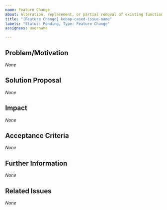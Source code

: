 ```yaml
---
name: Feature Change
about: Alteration, replacement, or partial removal of existing functionality
title: "[Feature Change] kebap-cased-issue-name"
labels: "Status: Pending, Type: Feature Change"
assignees: username

---
```


<!--
How to use this template:
If the feature's functionality does not change essentially:
  1. Look for the ORIGINAL ISSUE that introduced the feature you want to change and INCLUDE ITS FEATURE NAME in the issue title.
  2. Link the "original issue" inside the "Related Issues" section.
        
  For DRASTIC feature changes, consider replacing the old feature with your idea:
  DO NOT USE A "FEATURE CHANGE REQUEST".
  1. Instead, create a new "feature request" with a new, fitting title.
  2. Then, look for the ORIGINAL ISSUE that introduced the feature you want to replace.
  3. Link the "original issue" in your new "feature request" inside the "Related Issues" section.
  4. As a last step, open a "feature drop request" for the feature you want to replace.
    1. There, state and explain your replacement plans instead of only writing about a "pure" drop.
    2. Link the "original issue" as well as your new "feature request" in your new "feature drop request" inside the "Related Issues" section.

Keep ALL of the text encapsulated in comments, even though it will not be rendered.
ONLY add text in the places that are filled with *None* default and replace *None* with your text.
-->

## Problem/Motivation
<!--
Describe your problem or motivation that caused your feature change request as detailed as possible.
Which needs does the feature not fulfill? Is something missing? Is it too complicated or convoluted?
-->
*None*

## Solution Proposal
<!--
Describe the solution that you have in mind as detailed as possible.
How could the feature be made more useful? How could the feature be simplified? How should the feature work after the changes are applied? How should the changes be integrated?
-->
*None*

## Impact
<!--
Describe potential side effects of your solution proposal, which could cause follow-up issues (in particular feature changes or feature drops), to the best of your knowledge.
-->
*None*

## Acceptance Criteria
<!--
Specify the acceptance criteria as a task list that contains one or more entries.
e.g.:
  - [ ] Do this
  - [ ] Do that
  ...
-->
*None*

## Further Information
<!--
Add additional helpful, issue-related information, such as, links, screenshots, sketches, considerations, thoughts, etc.
-->
*None*

## Related Issues
<!--
Add a bullet point list of related issues that contains one or more entries. It has to contain, at least, the original issue that introduced the feature you want to change.
e.g.:
  - #42
  - #73
  ...
-->
*None*

<!--
Information for contributors about label usage:
        
  - select any number of fitting labels that have a `Flag: ` prefix
  - select any number of fitting labels that have a `For: ` prefix
  - select EXACTLY ONE label that has a `Priority: ` prefix
  - select EXACTLY ONE label that has a `Scope: ` prefix
  - NEVER tamper with the initial `Status: Pending` label when creating an issue
  - NEVER add, remove, or change any associations (or the lack thereof) between an issue and label that has a `Type: ` prefix
        
Look at the label descriptions to grasp their proper usage and pick the most fitting.
If more than one `Type: ` label fits the issue, it is a good indicator that the issue mixes concerns.
You should then split this issue into multiple issues so that each new issue falls EXACTLY INTO ONE category.
-->
